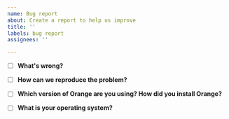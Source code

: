 ```yaml
---
name: Bug report
about: Create a report to help us improve
title: ''
labels: bug report
assignees: ''

---
```


<!-- Thanks for taking the time to report a bug! -->
<!-- To fix the bug, we need to be able to reproduce it, so please let us know the following... -->

- [ ] **What's wrong?**
<!-- Be specific, clear, and concise. Include screenshots if relevant. -->
<!-- If you're getting an error message, copy it, and enclose it with three backticks (```). -->



- [ ] **How can we reproduce the problem?** 
<!-- Upload a zip with the .ows file and data. -->
<!-- Describe the steps (open this widget, click there, then add this...) -->



- [ ] **Which version of Orange are you using? How did you install Orange?**



- [ ] **What is your operating system?**


